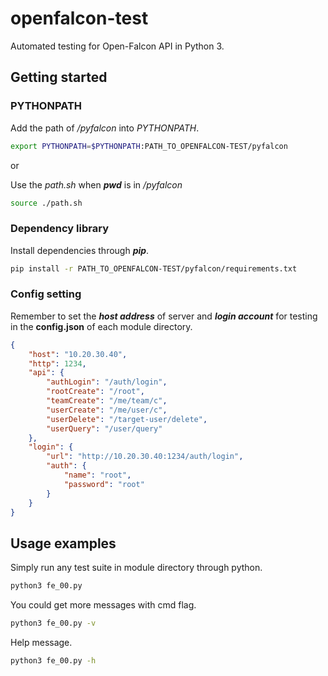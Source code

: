 # openfalcon-test

Automated testing for Open-Falcon API in Python 3.

## Getting started

### PYTHONPATH
Add the path of */pyfalcon* into *PYTHONPATH*.
```bash
export PYTHONPATH=$PYTHONPATH:PATH_TO_OPENFALCON-TEST/pyfalcon
```

or

Use the *path.sh* when ***pwd*** is in */pyfalcon*

```bash
source ./path.sh
```

### Dependency library
Install dependencies through ***pip***.
```bash
pip install -r PATH_TO_OPENFALCON-TEST/pyfalcon/requirements.txt
```

### Config setting
Remember to set the ***host address*** of server and ***login account*** for testing in the **config.json** of each module directory.
```json
{
    "host": "10.20.30.40",
    "http": 1234,
    "api": {
        "authLogin": "/auth/login",
        "rootCreate": "/root",
        "teamCreate": "/me/team/c",
        "userCreate": "/me/user/c",
        "userDelete": "/target-user/delete",
        "userQuery": "/user/query"
    },
    "login": {
        "url": "http://10.20.30.40:1234/auth/login",
        "auth": {
            "name": "root",
            "password": "root"
        }
    }
}
```


## Usage examples
Simply run any test suite in module directory through python.
```bash
python3 fe_00.py
```

You could get more messages with cmd flag.
```bash
python3 fe_00.py -v
```

Help message.
```bash
python3 fe_00.py -h
```
